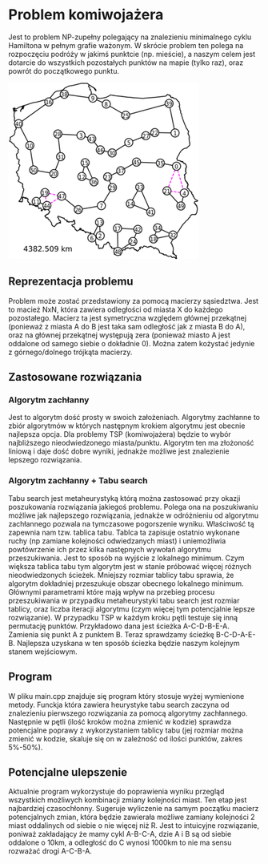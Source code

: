 # Problem komiwojażera
Jest to problem NP-zupełny polegający na znalezieniu minimalnego cyklu Hamiltona w pełnym grafie ważonym. W skrócie problem ten polega na rozpoczęciu podróży w jakimś punktcie (np. mieście), a naszym celem jest dotarcie do wszystkich pozostałych punktów na mapie (tylko raz), oraz powrót do początkowego punktu. 

![TSP](https://github.com/Szymon-Krysztopolski/Moje_MINIprojekty/blob/main/C%26C%2B%2B/Problem%20komiwojazera/zdj1.png)

## Reprezentacja problemu
Problem może zostać przedstawiony za pomocą macierzy sąsiedztwa. Jest to macież NxN, która zawiera odległości od miasta X do każdego pozostałego. Macierz ta jest symetryczna względem głównej przekątnej (ponieważ z miasta A do B jest taka sam odległość jak z miasta B do A), oraz na głównej przekątnej występują zera (ponieważ miasto A jest oddalone od samego siebie o dokładnie 0). Można zatem kożystać jedynie z górnego/dolnego trójkąta macierzy.

## Zastosowane rozwiązania
### Algorytm zachłanny
Jest to algorytm dość prosty w swoich założeniach. Algorytmy zachłanne to zbiór algorytmów w których następnym krokiem algorytmu jest obecnie najlepsza opcja. Dla problemy TSP (komiwojażera) będzie to wybór najbliższego nieodwiedzonego miasta/punktu. Algorytm ten ma złożoność liniową i daje dość dobre wyniki, jednakże możliwe jest znalezienie lepszego rozwiązania.

### Algorytm zachłanny + Tabu search
Tabu search jest metaheurystyką którą można zastosować przy okazji poszukowania rozwiązania jakiegoś problemu. Polega ona na poszukiwaniu możliwe jak najlepszego rozwiązania, jednakże w odróżnieniu od algorytmu zachłannego pozwala na tymczasowe pogorszenie wyniku. Właściwość tą zapewnia nam tzw. tablica tabu. Tablca ta zapisuje ostatnio wykonane ruchy (np zamiane kolejności odwiedzanych miast) i uniemożliwia powtówrzenie ich przez kilka następnych wywołań algorytmu przeszukiwania. Jest to sposób na wyjście z lokalnego minimum. Czym większa tablica tabu tym algorytm jest w stanie próbować więcej różnych nieodwiedzonych ścieżek. Mniejszy rozmiar tablicy tabu sprawia, że algorytm dokładniej przeszukuje obszar obecnego lokalnego minimum.  Głównymi parametrami które mają wpływ na przebieg procesu przeszukiwania w przypadku metaheurystyki tabu search jest rozmiar tablicy, oraz liczba iteracji algorytmu (czym więcej tym potencjalnie lepsze rozwiązanie). W przypadku TSP w każdym kroku pętli testuje się inną permutację punktów. Przykładowo dana jest ścieżka A-C-D-B-E-A. Zamienia się punkt A z punktem B. Teraz sprawdzamy ścieżkę B-C-D-A-E-B. Najlepsza uzyskana w ten sposób ściezka będzie naszym kolejnym stanem wejściowym. 

## Program
W pliku main.cpp znajduje się program który stosuje wyżej wymienione metody. Funckja która zawiera heurystyke tabu search zaczyna od znalezieniu pierwszego rozwiązania za pomocą algorytmy zachłannego. Następnie w pętli (ilość kroków można zmienić w kodzie) sprawdza potencjalne poprawy z wykorzystaniem tablicy tabu (jej rozmiar można zmienić w kodzie, skaluje się on w zależność od ilości punktów, zakres 5%-50%).

## Potencjalne ulepszenie 
Aktualnie program wykorzystuje do poprawienia wyniku przegląd wszystkich możliwych kombinacji zmiany kolejności miast. Ten etap jest najbardziej czasochłonny. Sugeruje wyliczenie na samym początku macierz potencjalnych zmian, która będzie zawierała możliwe zamiany kolejności 2 miast oddalinych od siebie o nie więcej niż R. Jest to intuicyjne rozwiązanie, poniważ zakładający że mamy cykl A-B-C-A, dzie A i B są od siebie oddalone o 10km, a odległość do C wynosi 1000km to nie ma sensu rozważać drogi A-C-B-A.
